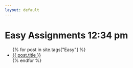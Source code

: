 ```yaml
---
layout: default
---
```


# Easy Assignments 12:34 pm

<ul>
{% for post in site.tags["Easy"] %}
<li><a href="{{ post.url }}">{{ post.title }}</a></li>
{% endfor %}
</ul>